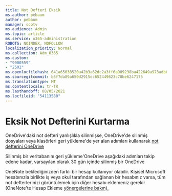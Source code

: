 ```yaml
---
title: Not Defteri Eksik
ms.author: pebaum
author: pebaum
manager: scotv
ms.audience: Admin
ms.topic: article
ms.service: o365-administration
ROBOTS: NOINDEX, NOFOLLOW
localization_priority: Normal
ms.collection: Adm_O365
ms.custom:
- "9000559"
- "2502"
ms.openlocfilehash: 641a65038520a42b3a62dc2a3ff6a989238ba422649a973adb6f42cf556e5a53
ms.sourcegitcommit: b5f7da89a650d2915dc652449623c78be6247175
ms.translationtype: MT
ms.contentlocale: tr-TR
ms.lasthandoff: 08/05/2021
ms.locfileid: "54113580"
---
```

# <a name="recover-missing-notebook"></a>Eksik Not Defterini Kurtarma

OneDrive'daki not defteri yanlışlıkla silinmişse, OneDrive'de silinmiş dosyaları veya klasörleri geri yükleme'de yer alan adımları kullanarak [not defterini OneDrive](https://support.office.com/article/949ada80-0026-4db3-a953-c99083e6a84f)

Silinmiş bir veritabanını geri yükleme'OneDrive aşağıdaki adımları takip edene kadar, [](https://docs.microsoft.com/onedrive/restore-deleted-onedrive) varsayılan olarak 30 gün içinde silinmiş bir OneDrive

OneNote beklediğinizden farklı bir hesap kullanıyor olabilir. Kişisel Microsoft hesabınızla birlikte iş veya okul tarafından sağlanan bir hesabınız varsa, tüm not defterlerinizi görüntülemek için diğer hesabı eklemeniz gerekir (OneNote'te Hesap Ekleme [yönergelerine bakın).](https://support.office.com/article/5afff855-54ee-47e4-a773-db048d4ac299)